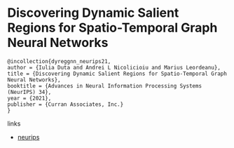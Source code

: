 # Discovering Dynamic Salient Regions for Spatio-Temporal Graph Neural Networks

```
@incollection{dyreggnn_neurips21,
author = {Iulia Duta and Andrei L Nicolicioiu and Marius Leordeanu},
title = {Discovering Dynamic Salient Regions for Spatio-Temporal Graph Neural Networks},
booktitle = {Advances in Neural Information Processing Systems (NeurIPS) 34},
year = {2021},
publisher = {Curran Associates, Inc.}
}
```

links
- [neurips](https://neurips.cc/Conferences/2021/ScheduleMultitrack?event=26929)
